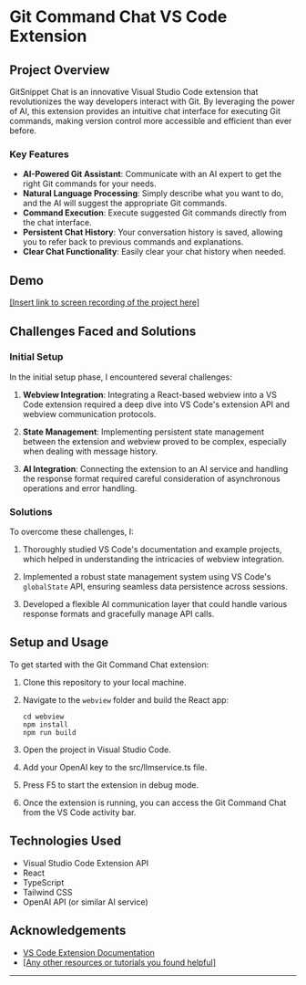 # Git Command Chat VS Code Extension

## Project Overview

GitSnippet Chat is an innovative Visual Studio Code extension that revolutionizes the way developers interact with Git. By leveraging the power of AI, this extension provides an intuitive chat interface for executing Git commands, making version control more accessible and efficient than ever before.

### Key Features

- **AI-Powered Git Assistant**: Communicate with an AI expert to get the right Git commands for your needs.
- **Natural Language Processing**: Simply describe what you want to do, and the AI will suggest the appropriate Git commands.
- **Command Execution**: Execute suggested Git commands directly from the chat interface.
- **Persistent Chat History**: Your conversation history is saved, allowing you to refer back to previous commands and explanations.
- **Clear Chat Functionality**: Easily clear your chat history when needed.

## Demo

[\[Insert link to screen recording of the project here\]](https://drive.google.com/file/d/1U1PrBtOULFnIUv297vUf4MHjKKTlqZPj/view?usp=sharing)

## Challenges Faced and Solutions

### Initial Setup

In the initial setup phase, I encountered several challenges:

1. **Webview Integration**: Integrating a React-based webview into a VS Code extension required a deep dive into VS Code's extension API and webview communication protocols.

2. **State Management**: Implementing persistent state management between the extension and webview proved to be complex, especially when dealing with message history.

3. **AI Integration**: Connecting the extension to an AI service and handling the response format required careful consideration of asynchronous operations and error handling.

### Solutions

To overcome these challenges, I:

1. Thoroughly studied VS Code's documentation and example projects, which helped in understanding the intricacies of webview integration.

2. Implemented a robust state management system using VS Code's `globalState` API, ensuring seamless data persistence across sessions.

3. Developed a flexible AI communication layer that could handle various response formats and gracefully manage API calls.

## Setup and Usage

To get started with the Git Command Chat extension:

1. Clone this repository to your local machine.

2. Navigate to the `webview` folder and build the React app:

   ```
   cd webview
   npm install
   npm run build
   ```

3. Open the project in Visual Studio Code.

4. Add your OpenAI key to the src/llmservice.ts file.

5. Press F5 to start the extension in debug mode.

6. Once the extension is running, you can access the Git Command Chat from the VS Code activity bar.

## Technologies Used

- Visual Studio Code Extension API
- React
- TypeScript
- Tailwind CSS
- OpenAI API (or similar AI service)

## Acknowledgements

- [VS Code Extension Documentation](https://code.visualstudio.com/api/get-started/your-first-extension)
- [\[Any other resources or tutorials you found helpful\]](https://dev.to/rakshit47/create-vs-code-extension-with-react-typescript-tailwind-1ba6)

---
